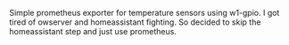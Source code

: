 Simple prometheus exporter for temperature sensors using w1-gpio.
I got tired of owserver and homeassistant fighting. So decided to skip the homeassistant step and just use prometheus.

